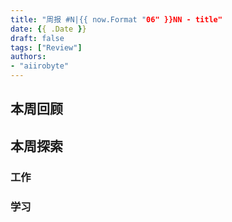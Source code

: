 ```yaml
---
title: "周报 #N|{{ now.Format "06" }}NN - title"
date: {{ .Date }}
draft: false
tags: ["Review"]
authors:
- "aiirobyte"
---
```


## 本周回顾


## 本周探索

### 工作


### 学习
